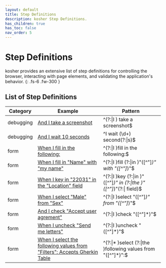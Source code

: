 ```yaml
---
layout: default
title: Step Definitions
description: kosher Step Definitions.
has_children: true
has_toc: false
nav_order: 5
---
```


# Step Definitions

kosher provides an extensive list of step definitions for controlling the browser, interacting with page elements, and validating the application's behavior.
{: .fs-6 .fw-300 }

## List of Step Definitions

| Category  | Example                                                                                                  | Pattern                                                             |
| --------- | -------------------------------------------------------------------------------------------------------- | ------------------------------------------------------------------- |
| debugging | [And I take a screenshot](i_take_a_screenshot.html)                                                      | ^(?:\|I ) take a screenshot$                                        |
| debugging | [And I wait 10 seconds](i_wait_seconds.html)                                                             | ^I wait (\d+) second(?:\|s)$                                        |
| form      | [When I fill in the following:](i_fill_in_the_following.html)                                            | ^(?:\|I )fill in the following:$                                    |
| form      | [When I fill in "Name" with "my name"](i_fill_in_with.html)                                              | ^(?:\|I )fill (?:\|in )"([^"]*)" with "([^"]*)"$                    |
| form      | [When I key in "22031" in the "Location" field](i_key_in.html)                                           | ^(?:\|I )key (?:\|in )"([^"]*)" in (?:\|the )"([^"]*)"(?:\| field)$ |
| form      | [When I select "Male" from "Sex"](i_select_from.html)                                                    | ^(?:\|I )select "([^"]*)" from "([^"]*)"$                           |
| form      | [And I check "Accept user agrement"](i_check.html)                                                       | ^(?:\|I )check "([^"]*)"$                                           |
| form      | [When I uncheck "Send me letters"](i_uncheck.html)                                                       | ^(?:\|I )uncheck "([^"]*)"$                                         |
| form      | [When I select the following values from "Filters": Accepts Gherkin Table](i_select_following_from.html) | ^(?:\|* )select (?:\|the )following values from "([^"]*)":$         |